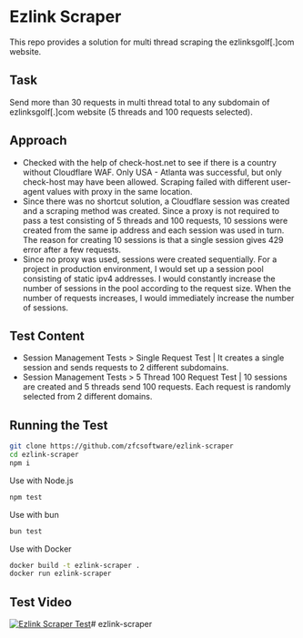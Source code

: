 # Ezlink Scraper
This repo provides a solution for multi thread scraping the ezlinksgolf[.]com website.

## Task
Send more than 30 requests in multi thread total to any subdomain of ezlinksgolf[.]com website (5 threads and 100 requests selected).

## Approach
- Checked with the help of check-host.net to see if there is a country without Cloudflare WAF. Only USA - Atlanta was successful, but only check-host may have been allowed. Scraping failed with different user-agent values with proxy in the same location.
- Since there was no shortcut solution, a Cloudflare session was created and a scraping method was created. Since a proxy is not required to pass a test consisting of 5 threads and 100 requests, 10 sessions were created from the same ip address and each session was used in turn. The reason for creating 10 sessions is that a single session gives 429 error after a few requests.
- Since no proxy was used, sessions were created sequentially. For a project in production environment, I would set up a session pool consisting of static ipv4 addresses. I would constantly increase the number of sessions in the pool according to the request size. When the number of requests increases, I would immediately increase the number of sessions.

## Test Content
- Session Management Tests > Single Request Test | It creates a single session and sends requests to 2 different subdomains.
- Session Management Tests > 5 Thread 100 Request Test | 10 sessions are created and 5 threads send 100 requests. Each request is randomly selected from 2 different domains.

## Running the Test

```bash
git clone https://github.com/zfcsoftware/ezlink-scraper
cd ezlink-scraper
npm i
```

Use with Node.js

```bash
npm test
```

Use with bun

```bash
bun test
```

Use with Docker

```bash
docker build -t ezlink-scraper .
docker run ezlink-scraper
```

## Test Video

[![Ezlink Scraper Test](https://img.youtube.com/vi/VpHdJOdgLJA/0.jpg)](https://www.youtube.com/watch?v=VpHdJOdgLJA)# ezlink-scraper

